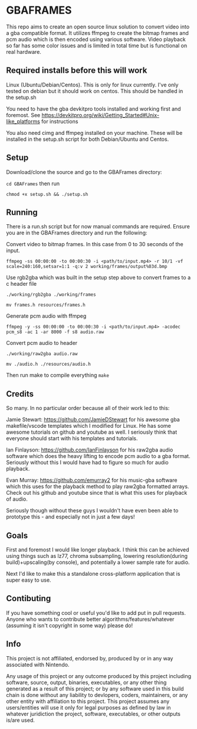 # GBAFRAMES
This repo aims to create an open source linux solution to convert video
into a gba compatible format. 
It utilizes ffmpeg to create the bitmap frames and pcm audio which is then encoded using various software. Video playback so far has some color issues and is limited in total time but is functional on real hardware.

## Required installs before this will work
Linux (Ubuntu/Debian/Centos). This is only for linux currently. I've only tested on debian but it should work on centos. This should be handled in the setup.sh

You need to have the gba devkitpro tools installed and working first and foremost.
See https://devkitpro.org/wiki/Getting_Started#Unix-like_platforms for instructions

You also need cimg and ffmpeg installed on your machine. These will be installed in the setup.sh script for both Debian/Ubuntu and Centos. 


## Setup
Download/clone the source and go to the GBAFrames directory:

`cd GBAFrames` then run

`chmod +x setup.sh && ./setup.sh`

## Running
There is a run.sh script but for now manual commands are required.
Ensure you are in the GBAFrames directory and run the following:

Convert video to bitmap frames. In this case from 0 to 30 seconds of the input.

`ffmpeg -ss 00:00:00 -to 00:00:30 -i <path/to/input.mp4> -r 10/1 -vf scale=240:160,setsar=1:1 -q:v 2 working/frames/output%03d.bmp`

Use rgb2gba which was built in the setup step above to convert frames to a c header file

`./working/rgb2gba ./working/frames`

`mv frames.h resources/frames.h`

Generate pcm audio with ffmpeg

`ffmpeg -y -ss 00:00:00 -to 00:00:30 -i <path/to/input.mp4> -acodec pcm_s8 -ac 1 -ar 8000 -f s8 audio.raw`

Convert pcm audio to header

`./working/raw2gba audio.raw`

`mv ./audio.h ./resources/audio.h`


Then run make to compile everything
`make`

## Credits
So many. In no particular order because all of their work led to this:

Jamie Stewart: https://github.com/JamieDStewart for his awesome gba makefile/vscode templates which I modified for Linux. He has some awesome tutorials on github and youtube as well. I seriously think that everyone should start with his templates and tutorials.

Ian Finlayson: https://github.com/IanFinlayson for his raw2gba audio software which does the heavy lifting to encode pcm audio to a gba format. Seriously without this I would have had to figure so much for audio playback.

Evan Murray: https://github.com/emurray2 for his music-gba software which this uses for the playback method to play raw2gba formatted arrays. Check out his github and youtube since that is what this uses for playback of audio.

Seriously though without these guys I wouldn't have even been able to prototype this - and especially not in just a few days!

## Goals
First and foremost I would like longer playback. I think this can be achieved using things such as lz77, chroma subsampling, lowering resolution(during build)+upscaling(by console), and potentially a lower sample rate for audio.

Next I'd like to make this a standalone cross-platform application that is super easy to use.

## Contibuting
If you have something cool or useful you'd like to add put in pull requests. 
Anyone who wants to contribute better algorithms/features/whatever (assuming it isn't copyright in some way) please do!

## Info
This project is not affiliated, endorsed by, produced by or in any way associated with Nintendo. 

Any usage of this project or any outcome produced by this project including software, source, output, binaries, executables, or any other thing generated as a result of this project; or by any software used in this build chain is done without any liability to devlopers, coders, maintainers, or any other entity with affiliation to this project. This project assumes any users/entities will use it only for legal purposes as defined by law in whatever juridiction the project, software, executables, or other outputs is/are used. 
